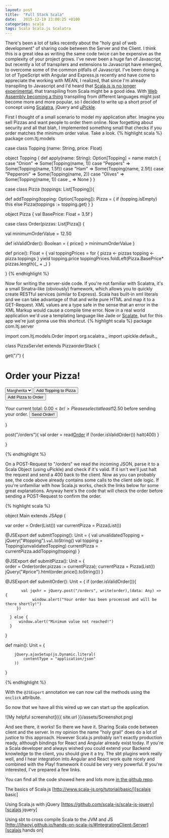 ```yaml
---
layout: post
title:  "Full Stack Scala"
date:   2015-12-19 23:00:25 +0100
categories: scala
tags: Scala Scala.js Scalatra
---
```


There's been a lot of talks recently about the "holy grail of web development" of sharing code between the Server and the Client.
I think this is a great idea as writing the same code twice can be expensive as the complexity of your project grows.
I've never been a huge fan of Javascript, but recently a lot of transpilers and extensions to Javascript have emerged, to overcome some of the common pitfalls of Javascript. I've been doing a lot of TypeScript with Angular and Express.js recently and have come to appreciate the working with MEAN, 
I realized, that since I'm already transpiling to Javascript and I'd heard that [Scala.js is no longer experimental][scala.js not exp], that transpiling from Scala might be a good idea.
With [Web Assembly becoming a thing][wasm] transpiling from different languages might just become more and more popular, so I decided to write up a short proof of concept using [Scalatra][scalatra], jQuery and [µPickle][uPickle].

First I thought of a small scenario to model my application after. Imagine you sell Pizzas and want people to order them online.
Now forgetting about security and all that blah, I implemented something small that checks if you order matches the minimum order value.
Take a look.
{% highlight scala %}
package com.ltj.models

case class Topping (name: String, price: Float)

object Topping {
  def apply(name: String): Option[Topping] = name match {
    case "Onion" => Some(Topping(name, 1))
    case "Peppers" => Some(Topping(name, 1.5f))
    case "Ham" => Some(Topping(name, 2.5f))
    case "Pepperoni" => Some(Topping(name, 2))
    case "Olives" => Some(Topping(name, 1))
    case _ => None
  }
}


case class Pizza (toppings: List[Topping]){
	
  def addTopping(topping: Option[Topping]): Pizza = {
    if (topping.isEmpty) this
    else Pizza(toppings :+ topping.get)
  }
}

object Pizza {
  val BasePrice: Float = 3.5f
}


case class Order(pizzas: List[Pizza]) {
  
  val minimumOrderValue = 12.50
  
  def isValidOrder(): Boolean = {
    price() > minimumOrderValue
  }
  
  def price(): Float = {
    val toppingPrices = for {
      pizza <- pizzas
      topping <- pizza.toppings
    } yield topping.price
    toppingPrices.foldLeft(Pizza.BasePrice* pizzas.length)(_ + _)
  }
 
}
{% endhighlight %}

Now for writing the server-side code.
If you're not familiar with Scalatra, it's a small Sinatra-like (obviously) framework, which allows you to quickly create RESTful services (similar to Express).
Scala has built-in xml literals and we can take advantage of that and write pure HTML and map it to a GET-Request.
XML values are a type safe in the sense that an error in the XML Markup would cause a compile time error.
Now in a real world application we'd use a templating language like Jade or [Scalate][scalate], but for this app we're just gonna use this shortcut.
{% highlight scala %}
package com.ltj.server

import com.ltj.models.Order
import org.scalatra._
import upickle.default._

class PizzaServlet extends PizzaorderStack {

  get("/") {
    <html>
      <body>
        <h1>Order your Pizza!</h1>
        <form>
          <select id="topping">
            <option value="Margherita">Margherita</option>
            <option value="Onion">Onion</option>
            <option value="Olives">Olives</option>
            <option value="Peppers">Peppers</option>
            <option value="Ham">Ham</option>
            <option value="Pepperoni">Pepperoni</option>
          </select>
          <input type="button" onclick="com.ltj.pizza.Main().submitTopping()" value="Add Topping to Pizza"/><br/>
          <input type="button" onclick="com.ltj.pizza.Main().submitPizza()" value="Add Pizza to Order"/><br/><br/>
          Your current total: <span id="price">0.00</span>$<br/>
          Please select at least 12.50$ before sending your order.
          <input type="button" onclick="com.ltj.pizza.Main().submitOrder()" value="Send Order!"/>
        </form>
        <script src="lib/jquery-1.9.1.min.js"></script>
        <script src="js/scala-2.11/pizza-order-fastopt.js"></script>
      </body>
    </html>
  }

  post("/orders"){
    val order = read[Order](request.body)
    if (!order.isValidOrder()) halt(400)
  }

}

{% endhighlight %}

On a POST-Request to "/orders" we read the incoming JSON, parse it to a Scala Object (using uPickle) and check if it's valid.
If it isn't we'll just halt the request and send a 400 back to the client.
Now as you can probably see, the code above already contains some calls to the client side logic.
If you're unfamiliar with how Scala.js works, check the links below for some great explanations.
Anyway here's the code that will check the order before sending a POST-Request to confirm the order.

{% highlight scala %}

object Main extends JSApp {
	
  var order = Order(List())
  var currentPizza = Pizza(List())
  
  @JSExport
  def submitTopping(): Unit = { 
	  val unvalidatedTopping = jQuery("#topping").`val`.toString()
	  val topping = Topping(unvalidatedTopping)
	  currentPizza = currentPizza.addTopping(topping) 
  }
  
  @JSExport
  def submitPizza(): Unit =  {  
	  order =  Order(order.pizzas :+ currentPizza); 
	  currentPizza = Pizza(List())
	  jQuery("#price").html(order.price().toString())
  }
  
  @JSExport
  def submitOrder(): Unit = { 
	  if (order.isValidOrder()){
	 	  
	 	   val jqxhr = jQuery.post("/orders", write(order),(data: Any) => {
    		 	window.alert("Your order has been processed and will be there shortly!")
    	 })
    	   
	  } else {
	 	  window.alert("Minimum value not reached!")
	  }
  }
  
  def main(): Unit = {
	  
		jQuery.ajaxSetup(js.Dynamic.literal(
			contentType = "application/json"
		))
  }
	

{% endhighlight %}

With the `@JSExport` annotation we can now call the methods using the `onclick` attribute.

So now that we have all this wired up we can start up the application.

![My helpful screenshot]({{ site.url }}/assets/Screenshot.png)

And see there, it works! 
So there we have it. Sharing Scala code between client and the server. 
In my opinion the name "holy grail" does do a lot of justice to this approach. 
However Scala.js probably isn't exactly production ready, although bindings for React and Angular already exist today.
If you're a Scala developer and always wished you could extend your Backend knowledge to the client, you should give it a try. 
The sbt plugins work really well, and I hear integration into Angular and React work quite nicely and combined with the Play! framework it could be very very powerful.
If you're interested, I've prepared a few links.

You can find all the code showed here and lots more [in the github repo][git repo].

The basics of Scala.js [http://www.scala-js.org/tutorial/basic/][scalajs basic]

Using Scala.js with jQuery [https://github.com/scala-js/scala-js-jquery][scalajs jquery]

Using sbt to cross compile Scala to the JVM and JS [http://lihaoyi.github.io/hands-on-scala-js/#IntegratingClient-Server][scalajs hands on]

[git repo]: https://github.com/LukaJCB/FullStackScala
[scalajs basic]: http://www.scala-js.org/tutorial/basic/
[scalajs jquery]: https://github.com/scala-js/scala-js-jquery
[scalajs hands on]: http://lihaoyi.github.io/hands-on-scala-js/#IntegratingClient-Server
[scala.js not exp]: http://www.scala-lang.org/news/2015/02/05/scala-js-no-longer-experimental.html
[wasm]: https://brendaneich.com/2015/06/from-asm-js-to-webassembly/
[uPickle]: https://lihaoyi.github.io/upickle-pprint/upickle/
[scalatra]: http://www.scalatra.org/
[scalate]: http://www.scalatra.org/2.4/guides/views/scalate.html



